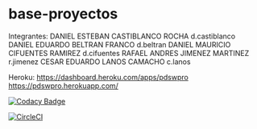 # base-proyectos
Integrantes:
DANIEL ESTEBAN CASTIBLANCO ROCHA  d.castiblanco
DANIEL EDUARDO BELTRAN FRANCO  d.beltran
DANIEL MAURICIO CIFUENTES RAMIREZ  d.cifuentes
RAFAEL ANDRES JIMENEZ MARTINEZ  r.jimenez
CESAR EDUARDO LANOS CAMACHO  c.lanos

Heroku: https://dashboard.heroku.com/apps/pdswpro
        https://pdswpro.herokuapp.com/

[![Codacy Badge](https://api.codacy.com/project/badge/Grade/cb072b2d097d4225903b79bea175971d)](https://www.codacy.com/app/dolardanies/FinalProject?utm_source=github.com&amp;utm_medium=referral&amp;utm_content=PdswProject/FinalProject&amp;utm_campaign=Badge_Grade)

[![CircleCI](https://circleci.com/gh/PdswProject/FinalProject.svg?style=svg)](https://circleci.com/gh/PdswProject/FinalProject)

